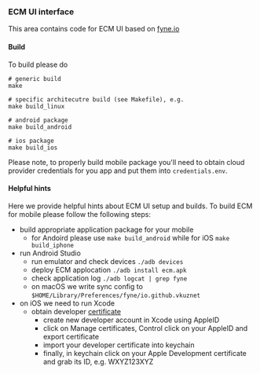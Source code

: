 ### ECM UI interface
This area contains code for ECM UI based on [fyne.io](https://fyne.io/)

#### Build
To build please do
```
# generic build
make

# specific architecutre build (see Makefile), e.g.
make build_linux

# android package
make build_android

# ios package
make build_ios
```
Please note, to properly build mobile package you'll need to obtain cloud provider
credentials for you app and put them into `credentials.env`. 

#### Helpful hints
Here we provide helpful hints about ECM UI setup and builds. To build ECM
for mobile please follow the following steps:
- build appropriate application package for your mobile
  - for Andoird please use `make build_android` while for iOS `make build_iphone`
- run Android Studio
  - run emulator and check devices `./adb devices`
  - deploy ECM applocation `./adb install ecm.apk`
  - check application log `./adb logcat | grep fyne`
  - on macOS we write sync config to `$HOME/Library/Preferences/fyne/io.github.vkuznet`
- on iOS we need to run Xcode
  - obtain developer [certificate](https://help.apple.com/xcode/mac/current/#/dev154b28f09?sub=dev6dab365c2)
    - create new developer account in Xcode using AppleID
    - click on Manage certificates, Control click on your AppleID and export
      certificate
    - import your developer certificate into keychain
    - finally, in keychain click on your Apple Development certificate and grab
    its ID, e.g. WXYZ123XYZ

